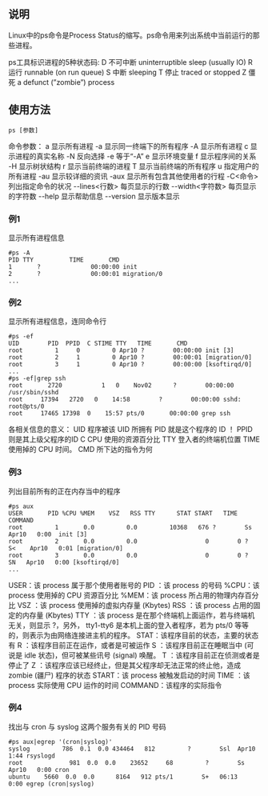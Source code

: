 ## 说明

Linux中的ps命令是Process Status的缩写。ps命令用来列出系统中当前运行的那些进程。

ps工具标识进程的5种状态码: 
D 不可中断 uninterruptible sleep (usually IO) 
R 运行 runnable (on run queue) 
S 中断 sleeping 
T 停止 traced or stopped 
Z 僵死 a defunct (”zombie”) process 

## 使用方法

    ps [参数]

命令参数：
a  显示所有进程
-a 显示同一终端下的所有程序
-A 显示所有进程
c  显示进程的真实名称
-N 反向选择
-e 等于“-A”
e  显示环境变量
f  显示程序间的关系
-H 显示树状结构
r  显示当前终端的进程
T  显示当前终端的所有程序
u  指定用户的所有进程
-au 显示较详细的资讯
-aux 显示所有包含其他使用者的行程 
-C<命令> 列出指定命令的状况
--lines<行数> 每页显示的行数
--width<字符数> 每页显示的字符数
--help 显示帮助信息
--version 显示版本显示

### 例1

显示所有进程信息

    #ps -A  
    PID TTY          TIME       CMD
    1       ?              00:00:00 init
    2       ?              00:00:01 migration/0
    ...
  
### 例2

显示所有进程信息，连同命令行

    #ps -ef
    UID        PID  PPID  C STIME TTY   TIME       CMD
    root         1     0         0 Apr10 ?        00:00:00 init [3]                  
    root         2     1         0 Apr10 ?        00:00:01 [migration/0]
    root         3     1         0 Apr10 ?        00:00:00 [ksoftirqd/0]
    ...
    #ps -ef|grep ssh
    root       2720           1   0    Nov02      ?        00:00:00 /usr/sbin/sshd
    root     17394   2720   0    14:58        ?        00:00:00 sshd: root@pts/0 
    root     17465 17398  0    15:57 pts/0       00:00:00 grep ssh

各相关信息的意义：
UID 程序被该 UID 所拥有
PID 就是这个程序的 ID ！
PPID 则是其上级父程序的ID
C CPU 使用的资源百分比
TTY 登入者的终端机位置
TIME 使用掉的 CPU 时间。
CMD 所下达的指令为何

### 例3

列出目前所有的正在内存当中的程序

    #ps aux
    USER       PID %CPU %MEM    VSZ   RSS TTY      STAT START   TIME COMMAND
    root         1       0.0         0.0         10368   676 ?        Ss     Apr10   0:00  init [3]                  
    root         2       0.0         0.0                   0        0 ?        S<    Apr10   0:01 [migration/0]
    root         3       0.0         0.0                   0        0 ?        SN   Apr10   0:00 [ksoftirqd/0]
    ...

USER：该 process 属于那个使用者账号的
PID ：该 process 的号码
%CPU：该 process 使用掉的 CPU 资源百分比
%MEM：该 process 所占用的物理内存百分比
VSZ ：该 process 使用掉的虚拟内存量 (Kbytes)
RSS ：该 process 占用的固定的内存量 (Kbytes)
TTY ：该 process 是在那个终端机上面运作，若与终端机无关，则显示 ?，另外， tty1-tty6 是本机上面的登入者程序，若为 pts/0 等等的，则表示为由网络连接进主机的程序。
STAT：该程序目前的状态，主要的状态有
R ：该程序目前正在运作，或者是可被运作
S ：该程序目前正在睡眠当中 (可说是 idle 状态)，但可被某些讯号 (signal) 唤醒。
T ：该程序目前正在侦测或者是停止了
Z ：该程序应该已经终止，但是其父程序却无法正常的终止他，造成 zombie (疆尸) 程序的状态
START：该 process 被触发启动的时间
TIME ：该 process 实际使用 CPU 运作的时间
COMMAND：该程序的实际指令

### 例4

找出与 cron 与 syslog 这两个服务有关的 PID 号码

    #ps aux|egrep '(cron|syslog)'
    syslog         786  0.1  0.0 434464   812         ?        Ssl  Apr10  1:44 rsyslogd
    root             981  0.0  0.0    23652     68         ?        Ss   Apr10   0:00 cron
    ubuntu    5660  0.0  0.0      8164   912 pts/1        S+   06:13   0:00 egrep (cron|syslog)
<!--stackedit_data:
eyJoaXN0b3J5IjpbLTc2NzIyNDc1NV19
-->